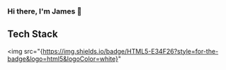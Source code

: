 ### Hi there, I'm James 👋

## Tech Stack

<img src="{https://img.shields.io/badge/HTML5-E34F26?style=for-the-badge&logo=html5&logoColor=white}"

<!--
**jabt1998/jabt1998** is a ✨ _special_ ✨ repository because its `README.md` (this file) appears on your GitHub profile.

Here are some ideas to get you started:

- 🔭 I’m currently working on ...
- 🌱 I’m currently learning ...
- 👯 I’m looking to collaborate on ...
- 🤔 I’m looking for help with ...
- 💬 Ask me about ...
- 📫 How to reach me: ...
- 😄 Pronouns: ...
- ⚡ Fun fact: ...
-->
